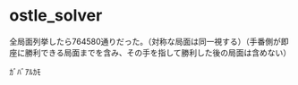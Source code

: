 # ostle_solver

全局面列挙したら764580通りだった。（対称な局面は同一視する）（手番側が即座に勝利できる局面までを含み、その手を指して勝利した後の局面は含めない）

ｶﾞﾊﾞｱﾙｶﾓ
